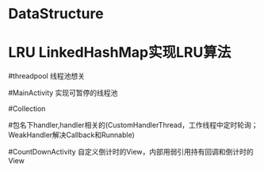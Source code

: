 # DataStructure

# LRU LinkedHashMap实现LRU算法

#threadpool 线程池想关

#MainActivity 实现可暂停的线程池

#Collection

#包名下handler,handler相关的(CustomHandlerThread，工作线程中定时轮询；WeakHandler解决Callback和Runnable)

#CountDownActivity 自定义倒计时的View，内部用弱引用持有回调和倒计时的View